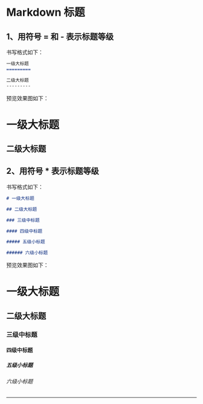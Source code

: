 # Markdown 标题

## 1、用符号 = 和 - 表示标题等级

书写格式如下：

```markdown
一级大标题
=========

二级大标题
---------
```

预览效果图如下：

# 一级大标题

## 二级大标题

## 2、用符号 \* 表示标题等级

书写格式如下：

```markdown
# 一级大标题

## 二级大标题

### 三级中标题

#### 四级中标题

##### 五级小标题

###### 六级小标题
```

预览效果图如下：

# 一级大标题

## 二级大标题

### 三级中标题

#### 四级中标题

##### 五级小标题

###### 六级小标题

---



